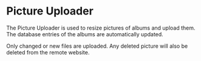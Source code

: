 # Picture Uploader

The Picture Uploader is used to resize pictures of albums and upload them. The database entries of the albums are automatically updated.

Only changed or new files are uploaded. Any deleted picture will also be deleted from the remote website.